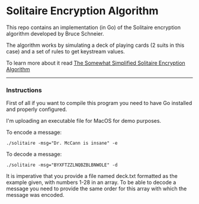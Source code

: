 # Solitaire Encryption Algorithm

This repo contains an implementation (in Go) of the Solitaire encryption algorithm developed by Bruce Schneier.

The algorithm works by simulating a deck of playing cards (2 suits in this case) and a set of rules to get keystream values.

To learn more about it read [The Somewhat Simplified Solitaire Encryption Algorithm](http://nifty.stanford.edu/2006/mccann-sssolitaire/SSSolitaire.pdf)

---
### Instructions
First of all if you want to compile this program you need to have Go installed and properly configured.

I'm uploading an executable file for MacOS for demo purposes.

To encode a message:
```
./solitaire -msg="Dr. McCann is insane" -e
```

To decode a message:
```
./solitaire -msg="BYXFTZZLNQBZBLBNWOLE" -d
```

It is imperative that you provide a file named deck.txt formatted as the example given, with numbers 1-28 in an array. To be able to decode a message you need to provide the same order for this array with which the message was encoded. 